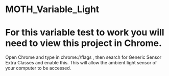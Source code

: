# MOTH_Variable_Light

# For this variable test to work you will need to view this project in Chrome. 


Open Chrome and type in chrome://flags , then search for Generic Sensor Extra Classes and enable this.
This will allow the ambient light sensor of your computer to be accessed.

